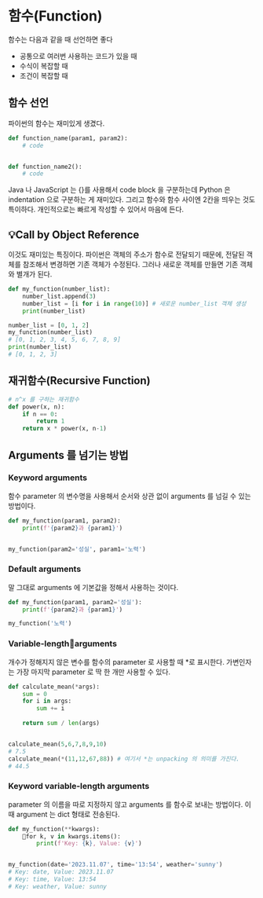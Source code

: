 # 함수(Function)
함수는 다음과 같을 때 선언하면 좋다
- 공통으로 여러번 사용하는 코드가 있을 때
- 수식이 복잡할 때
- 조건이 복잡할 때
## 함수 선언
파이썬의 함수는 재미있게 생겼다.
```python
def function_name(param1, param2):
    # code


def function_name2():
    # code
```
Java 나 JavaScript 는 {}를 사용해서 code block 을 구분하는데 Python 은 indentation 으로 구분하는 게 재미있다. 그리고 함수와 함수 사이엔 2칸을 띄우는 것도 특이하다. 개인적으로는 빠르게 작성할 수 있어서 마음에 든다.

## 💡Call by Object Reference
이것도 재미있는 특징이다.
파이썬은 객체의 주소가 함수로 전달되기 때문에, 전달된 객체를 참조해서 변경하면 기존 객체가 수정된다. 그러나 새로운 객체를 만들면 기존 객체와 별개가 된다.
```python
def my_function(number_list):
    number_list.append(3)
    number_list = [i for i in range(10)] # 새로운 number_list 객체 생성
    print(number_list)

number_list = [0, 1, 2]
my_function(number_list)
# [0, 1, 2, 3, 4, 5, 6, 7, 8, 9]
print(number_list)
# [0, 1, 2, 3]
```

## 재귀함수(Recursive Function)
```python
# n^x 를 구하는 재귀함수
def power(x, n):
    if n == 0:
        return 1
    return x * power(x, n-1)
```

## Arguments 를 넘기는 방법
### Keyword arguments
함수 parameter 의 변수명을 사용해서 순서와 상관 없이 arguments 를 넘길 수 있는 방법이다.
```python
def my_function(param1, param2):
    print(f'{param2}과 {param1}')


my_function(param2='성실', param1='노력')
```

### Default arguments
말 그대로 arguments 에 기본값을 정해서 사용하는 것이다.
```python
def my_function(param1, param2='성실'):
    print(f'{param2}과 {param1}')

my_function('노력')
```

### Variable-lengtharguments
개수가 정해지지 않은 변수를 함수의 parameter 로 사용할 때 \*로 표시한다. 가변인자는 가장 마지막 parameter 로 딱 한 개만 사용할 수 있다.
```python
def calculate_mean(*args):
    sum = 0
    for i in args:
        sum += i
    
    return sum / len(args)


calculate_mean(5,6,7,8,9,10)
# 7.5
calculate_mean(*(11,12,67,88)) # 여기서 *는 unpacking 의 의미를 가진다.
# 44.5
```

### Keyword variable-length arguments
parameter 의 이름을 따로 지정하지 않고 arguments 를 함수로 보내는 방법이다. 이때 argument 는 dict 형태로 전송된다.
```python
def my_function(**kwargs):
    for k, v in kwargs.items():
        print(f'Key: {k}, Value: {v}')


my_function(date='2023.11.07', time='13:54', weather='sunny')
# Key: date, Value: 2023.11.07
# Key: time, Value: 13:54
# Key: weather, Value: sunny
```